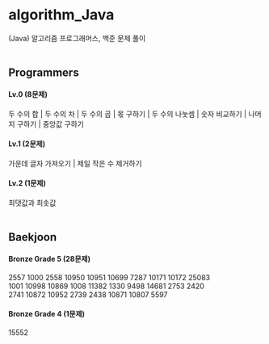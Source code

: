 # algorithm_Java
(Java) 알고리즘 프로그래머스, 백준 문제 풀이
</br></br>
 
 
## Programmers
#### Lv.0 (8문제)
두 수의 합 | 두 수의 차 | 두 수의 곱 | 몫 구하기 | 두 수의 나눗셈 | 숫자 비교하기 | 나머지 구하기 | 중앙값 구하기

#### Lv.1 (2문제)
가운데 글자 가져오기 | 제일 작은 수 제거하기

#### Lv.2 (1문제)
최댓값과 최솟값
</br></br>
 
## Baekjoon
#### Bronze Grade 5 (28문제)
2557 1000 2558 10950 10951 10699 7287 10171 10172 25083
</br>1001 10998 10869 1008 11382 1330 9498 14681 2753 2420
</br>2741 10872 10952 2739 2438 10871 10807 5597

#### Bronze Grade 4 (1문제)
15552